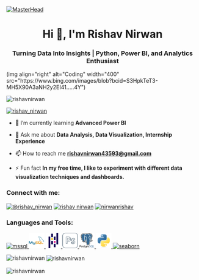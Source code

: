 [![MasterHead](https://www.bing.com/images/search?view=detailV2&ccid=XAm9ihx5&id=61F7853A90B2E82A4A256F71F97D305F6AA87A14&thid=OIP.XAm9ihx5EffYlFV_2SbWVQHaDt&mediaurl=https%3a%2f%2fwww.ratelinx.com%2fwp-content%2fuploads%2fsupply_chain_analytics72dpi.jpg&exph=657&expw=1314&q=banner+image+for+github+profile+for+data+analyst&simid=608048721595285139&FORM=IRPRST&ck=7F911B87920606EBFA32382244E6491D&selectedIndex=80&itb=0)](https://rishavnirwan.io)
<h1 align="center">Hi 👋, I'm Rishav Nirwan</h1>
<h3 align="center">Turning Data Into Insights | Python, Power BI, and Analytics Enthusiast</h3>
(img align="right" alt="Coding" width="400" src="https://www.bing.com/images/blob?bcid=S3HpkTeT3-MH5X90A3aNH2y2EI41.....4Y")

<p align="left"> <img src="https://komarev.com/ghpvc/?username=rishavnirwan&label=Profile%20views&color=0e75b6&style=flat" alt="rishavnirwan" /> </p>

<p align="left"> <a href="https://twitter.com/@rishav_nirwan" target="blank"><img src="https://img.shields.io/twitter/follow/@rishav_nirwan?logo=twitter&style=for-the-badge" alt="rishav_nirwan" /></a> </p>

- 🌱 I’m currently learning **Advanced Power BI**

- 💬 Ask me about **Data Analysis, Data Visualization, Internship Experience**

- 📫 How to reach me **rishavnirwan43593@gmail.com**

- ⚡ Fun fact **In my free time, I like to experiment with different data visualization techniques and dashboards.**

<h3 align="left">Connect with me:</h3>
<p align="left">
<a href="https://twitter.com/@rishav_nirwan" target="blank"><img align="center" src="https://raw.githubusercontent.com/rahuldkjain/github-profile-readme-generator/master/src/images/icons/Social/twitter.svg" alt="@rishav_nirwan" height="30" width="40" /></a>
<a href="https://linkedin.com/in/rishav nirwan" target="blank"><img align="center" src="https://raw.githubusercontent.com/rahuldkjain/github-profile-readme-generator/master/src/images/icons/Social/linked-in-alt.svg" alt="rishav nirwan" height="30" width="40" /></a>
<a href="https://instagram.com/nirwanrishav" target="blank"><img align="center" src="https://raw.githubusercontent.com/rahuldkjain/github-profile-readme-generator/master/src/images/icons/Social/instagram.svg" alt="nirwanrishav" height="30" width="40" /></a>
</p>

<h3 align="left">Languages and Tools:</h3>
<p align="left"> <a href="https://www.microsoft.com/en-us/sql-server" target="_blank" rel="noreferrer"> <img src="https://www.svgrepo.com/show/303229/microsoft-sql-server-logo.svg" alt="mssql" width="40" height="40"/> </a> <a href="https://www.mysql.com/" target="_blank" rel="noreferrer"> <img src="https://raw.githubusercontent.com/devicons/devicon/master/icons/mysql/mysql-original-wordmark.svg" alt="mysql" width="40" height="40"/> </a> <a href="https://pandas.pydata.org/" target="_blank" rel="noreferrer"> <img src="https://raw.githubusercontent.com/devicons/devicon/2ae2a900d2f041da66e950e4d48052658d850630/icons/pandas/pandas-original.svg" alt="pandas" width="40" height="40"/> </a> <a href="https://www.photoshop.com/en" target="_blank" rel="noreferrer"> <img src="https://raw.githubusercontent.com/devicons/devicon/master/icons/photoshop/photoshop-line.svg" alt="photoshop" width="40" height="40"/> </a> <a href="https://www.postgresql.org" target="_blank" rel="noreferrer"> <img src="https://raw.githubusercontent.com/devicons/devicon/master/icons/postgresql/postgresql-original-wordmark.svg" alt="postgresql" width="40" height="40"/> </a> <a href="https://www.python.org" target="_blank" rel="noreferrer"> <img src="https://raw.githubusercontent.com/devicons/devicon/master/icons/python/python-original.svg" alt="python" width="40" height="40"/> </a> <a href="https://seaborn.pydata.org/" target="_blank" rel="noreferrer"> <img src="https://seaborn.pydata.org/_images/logo-mark-lightbg.svg" alt="seaborn" width="40" height="40"/> </a> </p>

<p><img align="left" src="https://github-readme-stats.vercel.app/api/top-langs?username=rishavnirwan&show_icons=true&locale=en&layout=compact" alt="rishavnirwan" /></p>

<p>&nbsp;<img align="center" src="https://github-readme-stats.vercel.app/api?username=rishavnirwan&show_icons=true&locale=en" alt="rishavnirwan" /></p>

<p><img align="center" src="https://github-readme-streak-stats.herokuapp.com/?user=rishavnirwan&" alt="rishavnirwan" /></p>
